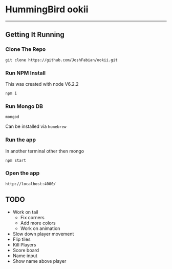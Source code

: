 # HummingBird ookii
---

## Getting It Running

### Clone The Repo

```
git clone https://github.com/JoshFabian/ookii.git
```

### Run NPM Install
This was created with node V6.2.2

```
npm i
```

### Run Mongo DB

```
mongod
```

Can be installed via `homebrew`

### Run the app
In another terminal other then mongo

```
npm start
```

### Open the app

```
http://localhost:4000/
```

## TODO
- Work on tail
  - Fix corners
  - Add more colors
  - Work on animation
- Slow down player movement
- Flip tiles
- Kill Players
- Score board
- Name input
- Show name above player
